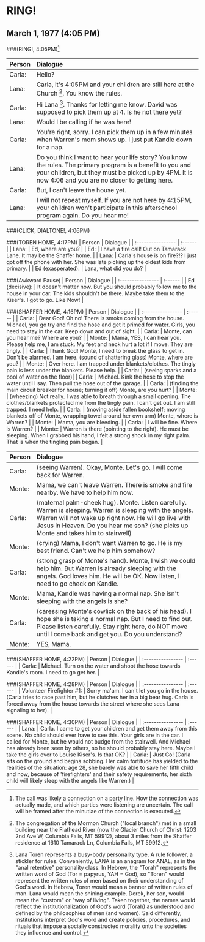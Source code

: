 # RING!  
## March 1, 1977 (4:05 PM)

###(RING!, 4:05PM)[^1]

| Person | Dialogue |
| :--------------------------- | :------  |
| Carla: |   Hello?   | 
| Lana: |   Carla, it's 4:05PM and your children are still here at the Church [^2].  You know the rules.  | 
| Carla:    |  Hi Lana [^3].  Thanks for letting me know.  David was supposed to pick them up at 4.  Is he not there yet?   | 
| Lana: |  Would I be calling if he was here!   | 
| Carla: |   You're right, sorry.  I can pick them up in a few minutes when Warren's mom shows up.  I just put Kandie down for a nap.   | 
| Lana: |   Do you think I want to hear your life story?  You know the rules.  The primary program is a benefit to you and your children, but they must be picked up by 4PM.  It is now 4:06 and you are no closer to getting here.   | 
| Carla: |   But, I can't leave the house yet.  | 
| Lana: |  I will not repeat myself.  If you are not here by 4:15PM, your children won't participate in this afterschool program again.  Do you hear me!   | 

###(CLICK, DIALTONE!, 4:06PM)


###(TOREN HOME, 4:17PM)
| Person | Dialogue |
| :---------------- | :------  |
| Lana: |  Ed, where are you?   | 
| Ed: |  I have a fire call!  Out on Tamarack Lane.  It may be the Shaffer home.   | 
| Lana: |  Carla's house is on fire?!?  I just got off the phone with her.  She was late picking up the oldest kids from primary.   | 
| Ed (exasperated): |  Lana, what did you do?   | 

###(Awkward Pause)
| Person | Dialogue |
| :---------------- | :------  |
| Ed (decisive): |  It doesn't matter now.  But you should probably follow me to the house in your car.  The kids shouldn't be there.  Maybe take them to the Kiser's.  I got to go.  Like Now! |

###(SHAFFER HOME, 4:16PM)
| Person | Dialogue |
| :---------------- | :------  |
| Carla: |   Dear God! Oh no!  There is smoke coming from the house.  Michael, you go try and find the hose and get it primed for water.  Girls, you need to stay in the car.  Keep down and out of sight.  | 
| Carla: |   Monte, can you hear me?  Where are you?   | 
| Monte: |   Mama, YES, I can hear you.  Please help me, I am stuck.  My feet and neck hurt a lot if I move.  They are tingly. | 
| Carla: |   Thank God!  Monte, I need to break the glass to get in.  Don't be alarmed.  I am here. (sound of shattering glass) Monte, where are you? | 
| Monte: |   Over here.  I am trapped under blankets/clothes.  The tingly pain is less under the blankets.   Please help. | 
| Carla: |   (seeing sparks and a pool of water on the floor)|
| Carla: |   Michael.  Kink the hose to stop the water until I say.  Then pull the hose out of the garage. |
| Carla: |   (finding  the main circuit breaker for house; turning it off) Monte, are you hurt? |
| Monte: |   (wheezing)  Not really.  I was able to breath through a small opening.  The clothes/blankets protected me from the tingly pain.  I can't get out.  I am still trapped.  I need help. |
| Carla: |   (moving aside fallen bookshelf; moving blankets off of Monte, wrapping towel around her own arm) Monte, where is Warren? |
| Monte: |   Mama, you are bleeding. | 
| Carla: |   I will be fine.  Where is Warren? |
| Monte: |   Warren is there (pointing to the right).  He must be sleeping.  When I grabbed his hand, I felt a strong shock in my right palm.  That is when the tingling pain began. |

| Person | Dialogue |
| :---------------- | :------  | 
| Carla: |   (seeing Warren).  Okay, Monte.  Let's go.  I will come back for Warren.  |
| Monte: |   Mama, we can't leave Warren.  There is smoke and fire nearby.  We have to help him now. | 
| Carla: |   (maternal palm-cheek hug).  Monte.  Listen carefully.  Warren is sleeping.  Warren is sleeping with the angels.  Warren will not wake up right now.  He will go live with Jesus in Heaven.  Do you hear me son? (she picks up Monte and takes him to stairwell)|
| Monte: |   (crying) Mama, I don't want Warren to go.  He is my best friend.  Can't we help him somehow? | 
| Carla: |   (strong grasp of Monte's hand).  Monte, I wish we could help him.  But Warren is already sleeping with the angels.  God loves him.  He will be OK.  Now listen, I need to go check on Kandie.|
| Monte: |   Mama, Kandie was having a normal nap.  She isn't sleeping with the angels is she? | 
| Carla: |   (caressing Monte's cowlick on the back of his head).  I hope she is taking a normal nap.  But I need to find out.  Please listen carefully.  Stay right here, do NOT move until I come back and get you.  Do you understand?|
| Monte: |   YES, Mama. | 


###(SHAFFER HOME, 4:22PM)
| Person | Dialogue |
| :---------------- | :------  |
| Carla: |   Michael.  Turn on the water and shoot the hose towards Kandie's room.  I need to go get her. |


###(SHAFFER HOME, 4:28PM)
| Person | Dialogue |
| :---------------- | :------  |
| Volunteer Firefighter #1: |   Sorry ma'am.  I can't let you go in the house. (Carla tries to race past him, but he clutches her in a big bear hug.  Carla is forced away from the house towards the street where she sees Lana signaling to her). |


###(SHAFFER HOME, 4:30PM)
| Person | Dialogue |
| :---------------- | :------  |
| Lana: |   Carla.  I came to get your children and get them away from this scene.  No child should ever have to see this.  Your girls are in the car.  I called for Monte, but he would not budge from the stairwell.  And Michael has already been seen by others, so he should probably stay here.  Maybe I take the girls over to Louise Kiser's.  Is that OK? |
| Carla: |   Just Go!  (Carla sits on the ground and begins sobbing.  Her calm fortitude has yielded to the realities of the situation:  age 28, she barely was able to save her fifth child and now, because of 'firefighters' and their safety requirements, her sixth child will likely sleep with the angels like Warren.) |




[^1]: The call was likely a connection on a party line.  How the connection was actually made, and which parties were listening are uncertain.  The call will be framed after the minutiae of the connection is executed.


[^2]: The congregation of the Mormon Church ("local branch") met in a small building near the Flathead River (now the Glacier Church of Christ: 1203 2nd Ave W, Columbia Falls, MT 59912), about 3 miles from the Shaffer residence at 1610 Tamarack Ln, Columbia Falls, MT 59912.

 

[^3]: Lana Toren represents a busy-body personality type.  A rule follower, a stickler for rules.  Conveniently, LANA is an anagram for ANAL, as in the "anal retentive" personality class.  In Hebrew, the "Torah" represents the written word of God (Tor = papyrus, YAH = God), so "Toren" would represent the written rules of men based on their understanding of God's word.  In Hebrew, Toren would mean a banner of written rules of man.  Lana would mean the shining example.  Derek, her son, would mean the "custom" or "way of living".  Taken together, the names would reflect the institutionalization of God's word (Torah) as understood and defined by the philosophies of men (and women).  Said differently, Institutions interpret God's word and create policies, procedures, and rituals that impose a socially constructed morality onto the societies they influence and control.

